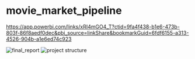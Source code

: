 # movie_market_pipeline

https://app.powerbi.com/links/xRI4mGO4_T?ctid=9fa4f438-b1e6-473b-803f-86f8aedf0dec&pbi_source=linkShare&bookmarkGuid=6fdf6155-a313-4526-904b-a1e6ed74c923


![final_report](https://user-images.githubusercontent.com/45385596/208759285-05852db2-a51e-4b65-a18b-50665c1d5d91.png)
![project structure](https://user-images.githubusercontent.com/45385596/208760569-187fe68d-102c-4125-82a9-975a710715e7.png)
